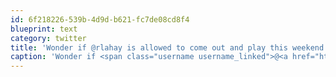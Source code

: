 ```yaml
---
id: 6f218226-539b-4d9d-b621-fc7de08cd8f4
blueprint: text
category: twitter
title: 'Wonder if @rlahay is allowed to come out and play this weekend.'
caption: 'Wonder if <span class="username username_linked">@<a href="https://twitter.com/rlahay" title="Ryan Lahay">rlahay</a></span> is allowed to come out and play this weekend.'
---
```

